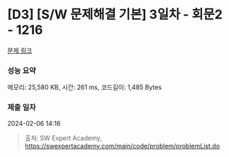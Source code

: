 # [D3] [S/W 문제해결 기본] 3일차 - 회문2 - 1216 

[문제 링크](https://swexpertacademy.com/main/code/problem/problemDetail.do?contestProbId=AV14Rq5aABUCFAYi) 

### 성능 요약

메모리: 25,580 KB, 시간: 261 ms, 코드길이: 1,485 Bytes

### 제출 일자

2024-02-06 14:16



> 출처: SW Expert Academy, https://swexpertacademy.com/main/code/problem/problemList.do